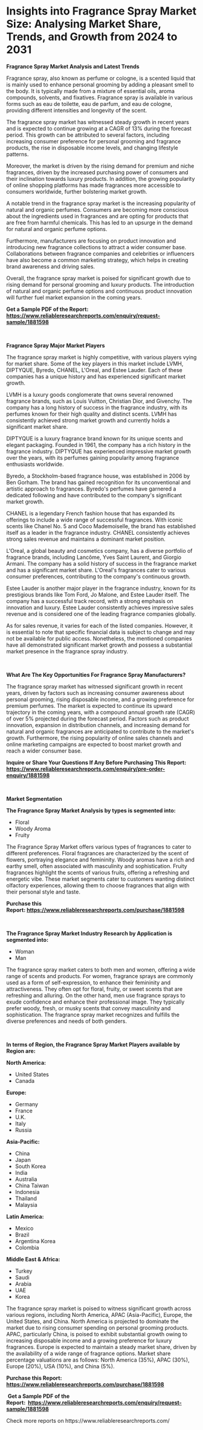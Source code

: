 <p><h1>Insights into Fragrance Spray Market Size: Analysing Market Share, Trends, and Growth from 2024 to 2031</h1></p><p><strong>Fragrance Spray Market Analysis and Latest Trends</strong></p>
<p><p>Fragrance spray, also known as perfume or cologne, is a scented liquid that is mainly used to enhance personal grooming by adding a pleasant smell to the body. It is typically made from a mixture of essential oils, aroma compounds, solvents, and fixatives. Fragrance spray is available in various forms such as eau de toilette, eau de parfum, and eau de cologne, providing different intensities and longevity of the scent.</p><p>The fragrance spray market has witnessed steady growth in recent years and is expected to continue growing at a CAGR of 13% during the forecast period. This growth can be attributed to several factors, including increasing consumer preference for personal grooming and fragrance products, the rise in disposable income levels, and changing lifestyle patterns. </p><p>Moreover, the market is driven by the rising demand for premium and niche fragrances, driven by the increased purchasing power of consumers and their inclination towards luxury products. In addition, the growing popularity of online shopping platforms has made fragrances more accessible to consumers worldwide, further bolstering market growth.</p><p>A notable trend in the fragrance spray market is the increasing popularity of natural and organic perfumes. Consumers are becoming more conscious about the ingredients used in fragrances and are opting for products that are free from harmful chemicals. This has led to an upsurge in the demand for natural and organic perfume options.</p><p>Furthermore, manufacturers are focusing on product innovation and introducing new fragrance collections to attract a wider consumer base. Collaborations between fragrance companies and celebrities or influencers have also become a common marketing strategy, which helps in creating brand awareness and driving sales.</p><p>Overall, the fragrance spray market is poised for significant growth due to rising demand for personal grooming and luxury products. The introduction of natural and organic perfume options and continuous product innovation will further fuel market expansion in the coming years.</p></p>
<p><strong>Get a Sample PDF of the Report:&nbsp; <a href="https://www.reliableresearchreports.com/enquiry/request-sample/1881598">https://www.reliableresearchreports.com/enquiry/request-sample/1881598</a></strong></p>
<p>&nbsp;</p>
<p><strong>Fragrance Spray Major Market Players</strong></p>
<p><p>The fragrance spray market is highly competitive, with various players vying for market share. Some of the key players in this market include LVMH, DIPTYQUE, Byredo, CHANEL, L'Oreal, and Estee Lauder. Each of these companies has a unique history and has experienced significant market growth.</p><p>LVMH is a luxury goods conglomerate that owns several renowned fragrance brands, such as Louis Vuitton, Christian Dior, and Givenchy. The company has a long history of success in the fragrance industry, with its perfumes known for their high quality and distinct scents. LVMH has consistently achieved strong market growth and currently holds a significant market share.</p><p>DIPTYQUE is a luxury fragrance brand known for its unique scents and elegant packaging. Founded in 1961, the company has a rich history in the fragrance industry. DIPTYQUE has experienced impressive market growth over the years, with its perfumes gaining popularity among fragrance enthusiasts worldwide.</p><p>Byredo, a Stockholm-based fragrance house, was established in 2006 by Ben Gorham. The brand has gained recognition for its unconventional and artistic approach to fragrances. Byredo's perfumes have garnered a dedicated following and have contributed to the company's significant market growth.</p><p>CHANEL is a legendary French fashion house that has expanded its offerings to include a wide range of successful fragrances. With iconic scents like Chanel No. 5 and Coco Mademoiselle, the brand has established itself as a leader in the fragrance industry. CHANEL consistently achieves strong sales revenue and maintains a dominant market position.</p><p>L'Oreal, a global beauty and cosmetics company, has a diverse portfolio of fragrance brands, including Lancôme, Yves Saint Laurent, and Giorgio Armani. The company has a solid history of success in the fragrance market and has a significant market share. L'Oreal's fragrances cater to various consumer preferences, contributing to the company's continuous growth.</p><p>Estee Lauder is another major player in the fragrance industry, known for its prestigious brands like Tom Ford, Jo Malone, and Estee Lauder itself. The company has a successful track record, with a strong emphasis on innovation and luxury. Estee Lauder consistently achieves impressive sales revenue and is considered one of the leading fragrance companies globally.</p><p>As for sales revenue, it varies for each of the listed companies. However, it is essential to note that specific financial data is subject to change and may not be available for public access. Nonetheless, the mentioned companies have all demonstrated significant market growth and possess a substantial market presence in the fragrance spray industry.</p></p>
<p>&nbsp;</p>
<p><strong>What Are The Key Opportunities For Fragrance Spray Manufacturers?</strong></p>
<p><p>The fragrance spray market has witnessed significant growth in recent years, driven by factors such as increasing consumer awareness about personal grooming, rising disposable income, and a growing preference for premium perfumes. The market is expected to continue its upward trajectory in the coming years, with a compound annual growth rate (CAGR) of over 5% projected during the forecast period. Factors such as product innovation, expansion in distribution channels, and increasing demand for natural and organic fragrances are anticipated to contribute to the market's growth. Furthermore, the rising popularity of online sales channels and online marketing campaigns are expected to boost market growth and reach a wider consumer base.</p></p>
<p><strong>Inquire or Share Your Questions If Any Before Purchasing This Report: <a href="https://www.reliableresearchreports.com/enquiry/pre-order-enquiry/1881598">https://www.reliableresearchreports.com/enquiry/pre-order-enquiry/1881598</a></strong></p>
<p>&nbsp;</p>
<p><strong>Market Segmentation</strong></p>
<p><strong>The Fragrance Spray Market Analysis by types is segmented into:</strong></p>
<p><ul><li>Floral</li><li>Woody Aroma</li><li>Fruity</li></ul></p>
<p><p>The Fragrance Spray Market offers various types of fragrances to cater to different preferences. Floral fragrances are characterized by the scent of flowers, portraying elegance and femininity. Woody aromas have a rich and earthy smell, often associated with masculinity and sophistication. Fruity fragrances highlight the scents of various fruits, offering a refreshing and energetic vibe. These market segments cater to customers wanting distinct olfactory experiences, allowing them to choose fragrances that align with their personal style and taste.</p></p>
<p><strong>Purchase this Report:&nbsp;<a href="https://www.reliableresearchreports.com/purchase/1881598">https://www.reliableresearchreports.com/purchase/1881598</a></strong></p>
<p>&nbsp;</p>
<p><strong>The Fragrance Spray Market Industry Research by Application is segmented into:</strong></p>
<p><ul><li>Woman</li><li>Man</li></ul></p>
<p><p>The fragrance spray market caters to both men and women, offering a wide range of scents and products. For women, fragrance sprays are commonly used as a form of self-expression, to enhance their femininity and attractiveness. They often opt for floral, fruity, or sweet scents that are refreshing and alluring. On the other hand, men use fragrance sprays to exude confidence and enhance their professional image. They typically prefer woody, fresh, or musky scents that convey masculinity and sophistication. The fragrance spray market recognizes and fulfills the diverse preferences and needs of both genders.</p></p>
<p>&nbsp;</p>
<p><strong>In terms of Region, the Fragrance Spray Market Players available by Region are:</strong></p>
<p>
    <p> <strong> North America: </strong>
        <ul>
            <li>United States</li>
            <li>Canada</li>
        </ul>
        </p> 
    <p> <strong> Europe: </strong>
        <ul>
            <li>Germany</li>
            <li>France</li>
            <li>U.K.</li>
            <li>Italy</li>
            <li>Russia</li>
        </ul>
        </p> 
    <p> <strong> Asia-Pacific: </strong>
        <ul>
            <li>China</li>
            <li>Japan</li>
            <li>South Korea</li>
            <li>India</li>
            <li>Australia</li>
            <li>China Taiwan</li>
            <li>Indonesia</li>
            <li>Thailand</li>
            <li>Malaysia</li>
        </ul>
        </p> 
    <p> <strong> Latin America: </strong>
        <ul>
            <li>Mexico</li>
            <li>Brazil</li>
            <li>Argentina Korea</li>
            <li>Colombia</li>
        </ul>
        </p> 
    <p> <strong> Middle East & Africa: </strong>
        <ul>
            <li>Turkey</li>
            <li>Saudi</li>
            <li>Arabia</li>
            <li>UAE</li>
            <li>Korea</li>
        </ul>
    </p>
    </p>
<p><p>The fragrance spray market is poised to witness significant growth across various regions, including North America, APAC (Asia-Pacific), Europe, the United States, and China. North America is projected to dominate the market due to rising consumer spending on personal grooming products. APAC, particularly China, is poised to exhibit substantial growth owing to increasing disposable income and a growing preference for luxury fragrances. Europe is expected to maintain a steady market share, driven by the availability of a wide range of fragrance options. Market share percentage valuations are as follows: North America (35%), APAC (30%), Europe (20%), USA (10%), and China (5%).</p></p>
<p><strong>Purchase this Report: <a href="https://www.reliableresearchreports.com/purchase/1881598">https://www.reliableresearchreports.com/purchase/1881598</a></strong></p>
<p>&nbsp;<strong>Get a Sample PDF of the Report:&nbsp;&nbsp;<a href="https://www.reliableresearchreports.com/enquiry/request-sample/1881598">https://www.reliableresearchreports.com/enquiry/request-sample/1881598</a></strong></p>
<p><strong></strong></p>
<p>Check more reports on https://www.reliableresearchreports.com/</p>